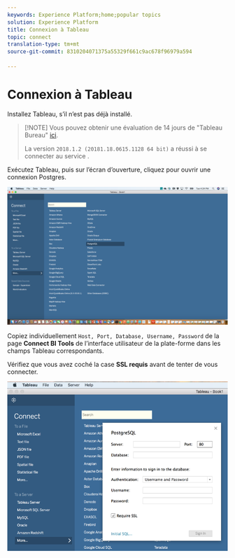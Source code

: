 ```yaml
---
keywords: Experience Platform;home;popular topics
solution: Experience Platform
title: Connexion à Tableau
topic: connect
translation-type: tm+mt
source-git-commit: 8310204071375a55329f661c9ac678f96979a594

---
```



# Connexion à Tableau

Installez Tableau, s’il n’est pas déjà installé.

>[!NOTE] Vous pouvez obtenir une évaluation de 14 jours de &quot;Tableau Bureau&quot; [ici](https://www.tableau.com/products/desktop/download).
>    
> La version `2018.1.2 (20181.18.0615.1128 64 bit)` a réussi à se connecter au service .

Exécutez Tableau, puis sur l’écran d’ouverture, cliquez pour ouvrir une connexion Postgres.

![Image](../images/clients/tableau/open-connection.png)

Copiez individuellement `Host, Port, Database, Username, Password` de la page **Connect BI Tools** de l’interface utilisateur de la plate-forme dans les champs Tableau correspondants.

Vérifiez que vous avez coché la case **SSL requis** avant de tenter de vous connecter.

![Image](../images/clients/tableau/ssl-required.png)